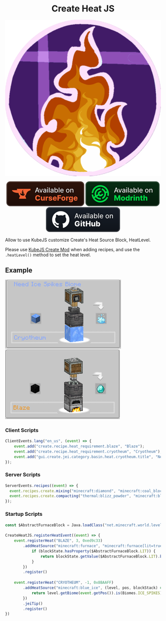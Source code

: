 <div align="center">

# Create Heat JS

![icon.png](./src/main/resources/icon.png)

[![curseforge-badge]][curseforge-url] [![modrinth-badge]][modrinth-url] [![github-badge]][github-url]
</div>

Allow to use KubeJS customize Create's Heat Source Block, HeatLevel.

Please use [KubeJS Create Mod](https://modrinth.com/mod/kubejs-create/) when adding recipes, and use the `.heatLevel()` method to set the heat level.

## Example

![Recipe Example](./example/recipe_example_1.png)
![Recipe Example](./example/recipe_example_2.png)

### Client Scripts

```js
ClientEvents.lang("en_us", (event) => {
    event.add("create.recipe.heat_requirement.blaze", "Blaze");
    event.add("create.recipe.heat_requirement.cryotheum", "Cryotheum");
    event.add("gui.create.jei.category.basin.heat.cryotheum.title", "Need Ice Spikes Biome");
});
```

### Server Scripts

```js
ServerEvents.recipes((event) => {
  event.recipes.create.mixing("minecraft:diamond", "minecraft:coal_block").heatLevel("BLAZE");
  event.recipes.create.compacting("thermal:blizz_powder", "minecraft:blue_ice").heatLevel("CRYOTHEUM");
});
```

### Startup Scripts

```js
const $AbstractFurnaceBlock = Java.loadClass("net.minecraft.world.level.block.AbstractFurnaceBlock");

CreateHeatJS.registerHeatEvent((event) => {
    event.registerHeat("BLAZE", 3, 0xed9c33)
        .addHeatSource("minecraft:furnace", "minecraft:furnace[lit=true]", (level, pos, blockStack) => {
            if (blockState.hasProperty($AbstractFurnaceBlock.LIT)) {
                return blockState.getValue($AbstractFurnaceBlock.LIT).booleanValue();
            }
        })
        .register()

    event.registerHeat("CRYOTHEUM", -1, 0x8BAAFF)
        .addHeatSource("minecraft:blue_ice", (level, pos, blockStack) => {
            return level.getBiome(event.getPos()).is(Biomes.ICE_SPIKES);
        })
        .jeiTip()
        .register()
})
```

[curseforge-badge]: https://raw.githubusercontent.com/intergrav/devins-badges/v3/assets/cozy/available/curseforge_vector.svg
[curseforge-url]: https://www.curseforge.com/minecraft/mc-mods/create-heat-js
[modrinth-badge]: https://raw.githubusercontent.com/intergrav/devins-badges/v3/assets/cozy/available/modrinth_vector.svg
[modrinth-url]: https://modrinth.com/mod/create-heat-js
[github-badge]: https://raw.githubusercontent.com/intergrav/devins-badges/v3/assets/cozy/available/github_vector.svg
[github-url]: https://github.com/XiaoHuNao/CreateHeatJS
